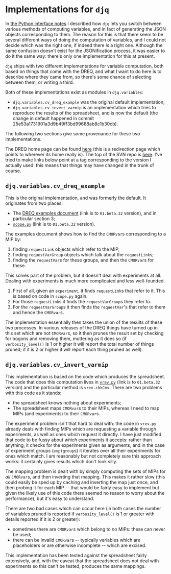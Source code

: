 # Implementations for `djq`
In [the Python interface notes](Python-interface.md) I described how `djq` lets you switch between various methods of computing variables, and in fact of generating the JSON objects corresponding to them.  The reason for this is that there seem to be several different ways of doing the computation of variables, and I could not decide which was the right one, if indeed there *is* a right one.  Although the same confusion doesn't exist for the JSONification process, it was easier to do it the same way: there's only one implementation for this at present.

`djq` ships with two different implementations for variable computation, both based on things that come with the DREQ, and what I want to do here is to describe where they came from, so there's some chance of selecting between them, or writing a third.

Both of these implementations exist as modules in `djq.variables`:

* `djq.variables.cv_dreq_example` was the original default implementation;
* `djq.variables.cv_invert_varmip` is an implementation which tries to reproduce the results of the spreadsheet, and is now the default (the change in default happened in commit 25e53a1731901a3d9b49ff3bd99688ab8c1b30cb).

The following two sections give some provenance for these two implementations.

The DREQ home page can be found [here](https://w3id.org/cmip6dr) (this is a redirection page which points to wherever its home really is).  The top of the SVN repo is [here](http://proj.badc.rl.ac.uk/svn/exarch/CMIP6dreq/).  I've tried to make links below point at a tag corresponding to the version I actually used: this means that things may have changed in the trunk of course.

## `djq.variables.cv_dreq_example`
This is the original implementation, and was formerly the default.  It originates from two places:

* The [DREQ examples document](http://proj.badc.rl.ac.uk/svn/exarch/CMIP6dreq/tags/01.beta.32/dreqPy/docs/dreqExamples.pdf) (link is to `01.beta.32` version), and in particular section 3;
* [`scope.py`](http://proj.badc.rl.ac.uk/svn/exarch/CMIP6dreq/tags/01.beta.32/dreqPy/scope.py) (link is to `01.beta.32` version).

The examples document shows how to find the `CMORvar`s corresponding to a MIP by:

1. finding `requestLink` objects which refer to the MIP;
2. finding `requestVarGroup` objects which talk about the `requestLink`s;
3. finding the `requestVar`s for these groups, and then the `CMORvar`s for these.

This solves part of the problem, but it doesn't deal with experiments at all.  Dealing with experiments is much more complicated and less well-founded.

1. First of all, given an `experiment`, it finds `requestLink`s that refer to it.  This is based on code in `scope.py` again.
2. For those `requestLink`s it finds the `requestVarGroup`s they refer to.
3. For the `requestVarGroup`s it then finds the `requestVar`'s that refer to them and hence the `CMORvar`s.

The implementation essentially then takes the union of the results of these two processes.  In various releases of the DREQ things have turned up in this set which are not `CMORvar`s, so it then prunes the result set by checking for bogons and removing them, muttering as it does so (if `verbosity_level()` is 1 or higher it will report the total number of things pruned; if it is 2 or higher it will report each thing pruned as well).

## `djq.variables.cv_invert_varmip`
This implementation is based on the code which produces the spreadsheet.  The code that does this computation lives in [`vrev.py`](http://proj.badc.rl.ac.uk/svn/exarch/CMIP6dreq/tags/01.beta.32/dreqPy/vrev.py) (link is to `01.beta.32` version) and the particular method is `vrev.chkCmv`.  There are two problems with this code as it stands:

* the spreadsheet knows nothing about experiments;
* The spreadsheet maps `CMORvar`s to their MIPs, whereas I need to map MIPs (and experiments) to their `CMORvar`s.

The experiment problem isn't that hard to deal with: the code in `vrev.py` already deals with finding MIPs which are requesting a variable through experiments, as well as ones which request it directly.  I have just modified that code to be fussy about *which* experiments it accepts: rather than anything, it checks for the experiments given as arguments, and in the case of experiment groups (`exptgroup`s) it iterates over all their experiments for ones which match.  I am reasonably but not completely sure this approach works: it certainly gives results which don't look silly.

The mapping problem is dealt with by simply computing the sets of MIPs for *all* `CMORvar`s, and then inverting that mapping.  This makes it rather slow (this could easily be sped up by caching and inverting the map just once, and then probing it for each MIP -- that would be fairly easy to implement but given the likely use of this code there seemed no reason to worry about the performance), but it's easy to understand.

There are two bad cases which can occur here (in both cases the number of variables pruned is reported if `verbosity_level()` is 1 or greater with details reported if it is 2 or greater):

* sometimes there are `CMORvar`s which belong to *no* MIPs: these can never be used;
* there can be invalid `CMORvar`s -- typically variables which are placeholders or are otherwise incomplete -- which are excised.

This implementation has been tested against the spreadsheet fairly extensively, and, with the caveat that the spreadsheet does not deal with experiments so this can't be tested, produces the same mappings.